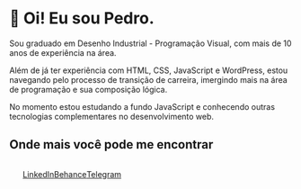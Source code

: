 # 👋 Oi! Eu sou Pedro.

Sou graduado em Desenho Industrial - Programação Visual, com mais de 10 anos de experiência na área.

Além de já ter experiência com HTML, CSS, JavaScript e WordPress, estou navegando pelo processo de transição de carreira, imergindo mais na área de programação e sua composição lógica.

No momento estou estudando a fundo JavaScript e conhecendo outras tecnologias complementares no desenvolvimento web.

## Onde mais você pode me encontrar

<ul style="list-style:none;display:inline-flex">
  <li style="display:inline-flex"><a href="https://www.linkedin.com/in/pedrofrn" target="_blank">LinkedIn</a></li>
  <li style="display:inline-flex"><a href="https://www.behance.net/pedrofrn" target="_blank">Behance</a></li>
  <li style="display:inline-flex"><a href="https://t.me/pedrofrn" target="_blank">Telegram</a></li>
</ul>

<!---
pedrofrn/pedrofrn is a ✨ special ✨ repository because its `README.md` (this file) appears on your GitHub profile.
You can click the Preview link to take a look at your changes.
--->
